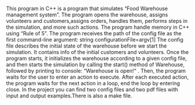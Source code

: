 This program in C++ is a program that simulates “Food Warehouse management system”. The program opens the warehouse, assigns volunteers and customers,assigns orders, handles them, performs steps in the simulation, and more such actions. The program handle memory in C++ using “Rule of 5”. The program receives the path of the config file as the first command-line argument: string configurationFile=argv[1] The config file describes the initial state of the warehouse before we start the simulation. It contains info of the initial customers and volunteers. Once the program starts, it initializes the warehouse according to a given config file, and then starts the simulation by calling the start() method of Warehouse, followed by printing to console: “Warehouse is open!“ . Then, the program waits for the user to enter an action to execute. After each executed action, the program waits for the next action in a loop, end the loop by entering close.
In the project you can find two config files and two pdf files with input and output examples.There is also a make file.
